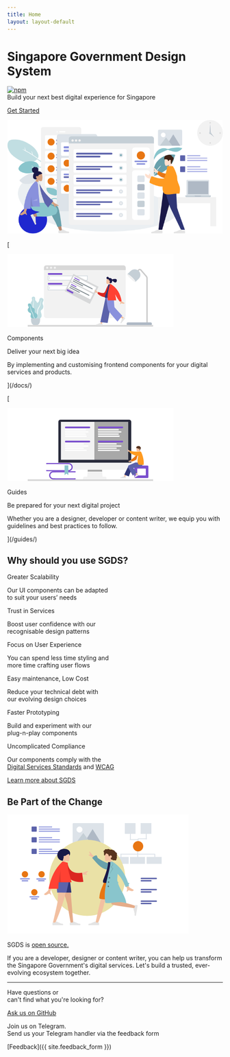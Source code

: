 ```yaml
---
title: Home
layout: layout-default 
---
```


Singapore Government Design System
==================================

 [![npm](https://camo.githubusercontent.com/d67d0f2e78ffeaba0b1dec22e6d9d9d9207fa43a/68747470733a2f2f696d672e736869656c64732e696f2f6e706d2f762f736764732d676f76746563682e737667)](https://www.npmjs.com/package/sgds-govtech)   
Build your next best digital experience for Singapore

[Get Started](/docs/)

![two people around web browsers and mobile browsers](/assets/img/bg_people.png)

[

![Components](/assets/img/bg_components.png)

Components

Deliver your next big idea

By implementing and customising frontend components for your digital services and products.





](/docs/)

[

![Guidelines](/assets/img/bg_guides.png)

Guides

Be prepared for your next digital project

Whether you are a designer, developer or content writer, we equip you with guidelines and best practices to follow.





](/guides/)

Why should you use SGDS?
------------------------

Greater Scalability

Our UI components can be adapted  
to suit your users’ needs

Trust in Services

Boost user confidence with our  
recognisable design patterns

Focus on User Experience

You can spend less time styling and  
more time crafting user flows

Easy maintenance, Low Cost

Reduce your technical debt with  
our evolving design choices

Faster Prototyping

Build and experiment with our  
plug-n-play components

Uncomplicated Compliance

Our components comply with the  
[Digital Services Standards](https://www.tech.gov.sg/digital-service-standards/) and [WCAG](https://www.w3.org/WAI/standards-guidelines/wcag/)

[Learn more about SGDS](/about/)

Be Part of the Change
---------------------

![two ladies meeting](/assets/img/img_change.png)

SGDS is [open source.](https://github.com/govtechsg/sgds)

If you are a developer, designer or content writer, you can help us transform the Singapore Government's digital services. Let's build a trusted, ever-evolving ecosystem together.

* * *

Have questions or  
can't find what you're looking for?

[Ask us on GitHub](https://github.com/govtechsg/sgds/issues)

Join us on Telegram.  
Send us your Telegram handler via the feedback form

[Feedback]({{ site.feedback_form }})

